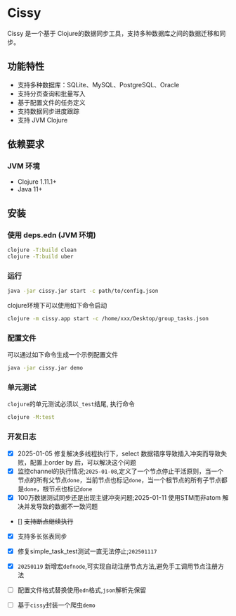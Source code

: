 # Cissy

Cissy 是一个基于 Clojure的数据同步工具，支持多种数据库之间的数据迁移和同步。

## 功能特性

- 支持多种数据库：SQLite、MySQL、PostgreSQL、Oracle
- 支持分页查询和批量写入
- 基于配置文件的任务定义
- 支持数据同步进度跟踪
- 支持 JVM Clojure

## 依赖要求

### JVM 环境
- Clojure 1.11.1+
- Java 11+

## 安装

### 使用 deps.edn (JVM 环境)
```sh
clojure -T:build clean
clojure -T:build uber
```

### 运行
```sh
java -jar cissy.jar start -c path/to/config.json
```
clojure环境下可以使用如下命令启动
```sh
clojure -m cissy.app start -c /home/xxx/Desktop/group_tasks.json
```

### 配置文件
可以通过如下命令生成一个示例配置文件
```sh
java -jar cissy.jar demo
```

### 单元测试
`clojure`的单元测试必须以`_test`结尾, 执行命令
```sh
clojure -M:test
```

### 开发日志
- [x] 2025-01-05 修复解决多线程执行下，select 数据错序导致插入冲突而导致失败，配置上order by 后，可以解决这个问题
- [x] 监控channel的执行情况;`2025-01-08`,定义了一个节点停止干活原则，当一个节点的所有父节点`done`，当前节点也标记`done`，当一个根节点的所有子节点都是`done`，根节点也标记`done`
- [x] 100万数据测试同步还是出现主键冲突问题;2025-01-11 使用STM而非atom 解决并发导致的数据不一致问题
- [] ~~支持断点继续执行~~
- [x] 支持多长张表同步
- [x] 修复simple_task_test测试一直无法停止;`202501117`
- [x] `20250119` 新增宏`defnode`,可实现自动注册节点方法,避免手工调用节点注册方法
- [ ] 配置文件格式替换使用`edn`格式,`json`解析先保留
- [ ] 基于`cissy`封装一个爬虫`demo`


